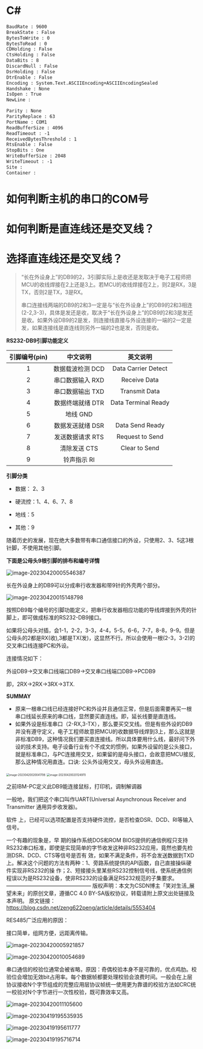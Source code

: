 # C#

```tex
BaudRate : 9600
BreakState : False
BytesToWrite : 0
BytesToRead : 0
CDHolding : False
CtsHolding : False
DataBits : 8
DiscardNull : False
DsrHolding : False
DtrEnable : False
Encoding : System.Text.ASCIIEncoding+ASCIIEncodingSealed
Handshake : None
IsOpen : True
NewLine :

Parity : None
ParityReplace : 63
PortName : COM1
ReadBufferSize : 4096
ReadTimeout : -1
ReceivedBytesThreshold : 1
RtsEnable : False
StopBits : One
WriteBufferSize : 2048
WriteTimeout : -1
Site :
Container :
```

# 如何判断主机的串口的COM号



# 如何判断是直连线还是交叉线？



# 选择直连线还是交叉线？

> “长在外设身上”的DB9的2，3引脚实际上是收还是发取决于电子工程师把MCU的收线焊接在2上还是3上。若MCU的收线焊接在2上，则2是RX，3是TX，否则2是TX，3是RX。
>
> 串口连接线两端的DB9的2和3一定是与“长在外设身上”的DB9的2和3相连(2-2,3-3)，具体是发还是收，取决于“长在外设身上”的DB9的2和3是发还是收。如果外设DB9的2是发，则连接线直接与外设连接的一端的2一定是发，如果连接线是直连线则另外一端的2也是发，否则是收。



**RS232-DB9引脚功能定义**

| 引脚编号(pin) |     中文说明     |      英文说明       |
| :-----------: | :--------------: | :-----------------: |
|       1       | 数据载波检测 DCD | Data Carrier Detect |
|       2       | 串口数据输入 RXD |    Receive Data     |
|       3       | 串口数据输出 TXD |    Transmit Data    |
|       4       | 数据终端就绪 DTR | Data Terminal Ready |
|       5       |     地线 GND     |                     |
|       6       | 数据发送就绪 DSR |   Data Send Ready   |
|       7       | 发送数据请求 RTS |   Request to Send   |
|       8       |   清除发送 CTS   |    Clear to Send    |
|       9       |   铃声指示 RI    |                     |

**引脚分类**

- 数据： 2、3

* 硬流控：1、4、6、7、8

- 地线：5

- 其他：9

随着历史的发展，现在绝大多数带有串口通信接口的外设，只使用2、3、5这3根针脚，不使用其他引脚。

**下面是公母头9根引脚的排布和编号详情**

![image-20230420005546387](D:\OneDrive\Notebook\asserts\image-20230420005546387.png)

长在外设身上的DB9可以分成串行收发器和带9针的外壳两个部分。

![image-20230420015148798](D:\OneDrive\Notebook\asserts\image-20230420015148798.png)

按照DB9每个编号的引脚功能定义，把串行收发器相应功能的导线焊接到外壳的针脚上，即可做成标准的RS232-DB9接口。

如果将公母头对插，会1-1，2-2，3-3，4-4，5-5，6-6，7-7，8-8，9-9。但是公母头的2都是RX(收),3都是TX(发)，这显然不行。所以会使用一根(2-3，3-2)的交叉串口线连接PC和外设。

连接情况如下：

外设DB9->交叉串口线端口DB9->交叉串口线端口DB9->PCDB9

即，2RX->2RX->3RX->3TX.

**SUMMAY**

- 原来一根串口线已经连接好PC和外设并且通信正常，但是后面需要再买一根串口线延长原来的串口线，显然要买直连线。即，延长线要是直连线。
- 如果外设是标准串口（2-RX,3-TX），那么要买交叉线。但是有些外设的DB9并没有遵守定义，电子工程师故意把MCU的收数据导线焊到3上，那么这就是非标准DB9，这种情况我们要买直连接线。所以具体要用什么线，最好问下外设的技术支持。电子设备行业有个不成文的惯例，如果外设留的是公头接口，就是标准串口，与PC连接用交叉，如果留的是母头接口，会故意把MCU接反,那么这种情况用直连。口诀: 公头外设用交叉，母头外设用直连。

<img src="D:\OneDrive\Notebook\asserts\image-20230420020041706.png" alt="image-20230420020041706" style="zoom:50%;" />

<img src="D:\OneDrive\Notebook\asserts\image-20230420020124970.png" alt="image-20230420020124970" style="zoom:50%;" />











































之前IBM-PC定义此DB9能连接鼠标，打印机，调制解调器





 一般地，我们把这个串口叫作UART(Universal Asynchronous Receiver and Transmitter 通用异步收发器)。





软件 上，已经可以选项配置是否支持硬件流控，是否检查DSR、DCD、RI等输入信号。





一个有趣的现象是，早 期的操作系统DOS和ROM BIOS提供的通信例程只支持RS232串口标准，即使是实现简单的字节收发这种非RS232应用，竟然也要先检测DSR、DCD、CTS等信号是否有 效，如果不满足条件，将不会发送数据到TXD上。解决这个问题的方法有两种：1、旁路系统提供的API函数，自己直接操纵硬件实现非RS232的操 作；2、短接接头里某些RS232控制信号线，使系统通信例程误以为是RS232设备，使非RS232的设备满足RS232规范的子集要求。
————————————————
版权声明：本文为CSDN博主「笑对生活_展望未来」的原创文章，遵循CC 4.0 BY-SA版权协议，转载请附上原文出处链接及本声明。
原文链接：https://blog.csdn.net/zeng622peng/article/details/5553404











RES485广泛应用的原因：

接口简单，组网方便，远距离传输。

![image-20230420005921857](D:\OneDrive\Notebook\asserts\image-20230420005921857.png)

![image-20230420010054689](D:\OneDrive\Notebook\asserts\image-20230420010054689.png)

串口通信的校验位通常会被省略，原因：奇偶校验本身不是可靠的，优点鸡肋。校验位会增加无效bit占用率。每个数据帧都要处理校验会浪费时间。一般会在上层协议接收N个字节组成的完整应用层协议帧统一使用更为靠谱的校验方法如CRC统一校验对N个字节进行一次性校验，既可靠效率又高。

![image-20230420011105600](D:\OneDrive\Notebook\asserts\image-20230420011105600.png)















![image-20230419195535935](D:\OneDrive\Notebook\asserts\image-20230419195535935.png)

![image-20230419195611777](D:\OneDrive\Notebook\asserts\image-20230419195611777.png)

![image-20230419195716714](D:\OneDrive\Notebook\asserts\image-20230419195716714.png)

